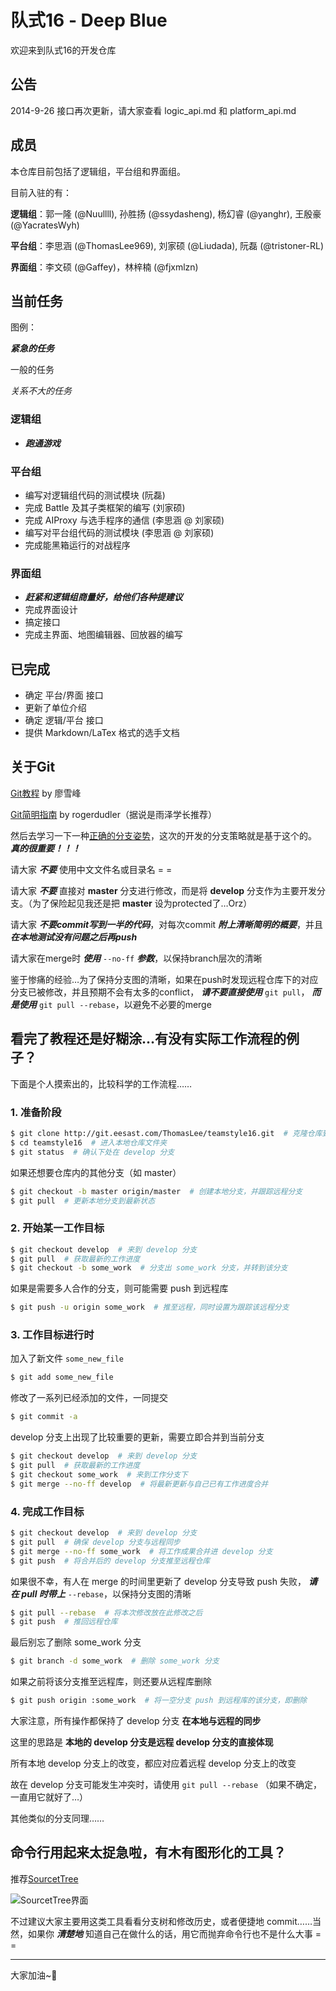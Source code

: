 # 队式16 - Deep Blue

欢迎来到队式16的开发仓库

## 公告
2014-9-26
接口再次更新，请大家查看 logic_api.md 和 platform_api.md

## 成员
本仓库目前包括了逻辑组，平台组和界面组。

目前入驻的有：

**逻辑组**：郭一隆 (@Nuullll), 孙胜扬 (@ssydasheng), 杨幻睿 (@yanghr), 王殷豪 (@YacratesWyh)

**平台组**：李思涵 (@ThomasLee969), 刘家硕 (@Liudada), 阮磊 (@tristoner-RL)

**界面组**：李文硕 (@Gaffey)，林梓楠 (@fjxmlzn)



## 当前任务
图例：

***紧急的任务***

一般的任务

*关系不大的任务*

### 逻辑组
* ***跑通游戏***

### 平台组
* 编写对逻辑组代码的测试模块 (阮磊)
* 完成 Battle 及其子类框架的编写 (刘家硕)
* 完成 AIProxy 与选手程序的通信 (李思涵 @ 刘家硕)
* 编写对平台组代码的测试模块 (李思涵 @ 刘家硕)
* 完成能黑箱运行的对战程序

### 界面组
* ***赶紧和逻辑组商量好，给他们各种提建议***
* 完成界面设计
* 搞定接口
* 完成主界面、地图编辑器、回放器的编写


## 已完成
* 确定 平台/界面 接口
* 更新了单位介绍
* 确定 逻辑/平台 接口
* 提供 Markdown/LaTex 格式的选手文档

## 关于Git
[Git教程](http://www.liaoxuefeng.com/wiki/0013739516305929606dd18361248578c67b8067c8c017b000) by 廖雪峰

[Git简明指南](http://rogerdudler.github.io/git-guide/index.zh.html) by rogerdudler（据说是雨泽学长推荐）

然后去学习一下一种[正确的分支姿势](http://www.ruanyifeng.com/blog/2012/07/git.html)，这次的开发的分支策略就是基于这个的。 ***真的很重要！！！***

请大家 ***不要*** 使用中文文件名或目录名 = =

请大家 ***不要*** 直接对 **master** 分支进行修改，而是将 **develop** 分支作为主要开发分支。（为了保险起见我还是把 **master** 设为protected了…Orz）

请大家 ***不要commit写到一半的代码***，对每次commit ***附上清晰简明的概要***，并且 ***在本地测试没有问题之后再push***

请大家在merge时 ***使用*** `--no-ff` ***参数***，以保持branch层次的清晰

鉴于惨痛的经验…为了保持分支图的清晰，如果在push时发现远程仓库下的对应分支已被修改，并且预期不会有太多的conflict， ***请不要直接使用*** `git pull`， ***而是使用*** `git pull --rebase`，以避免不必要的merge


## 看完了教程还是好糊涂…有没有实际工作流程的例子？

下面是个人摸索出的，比较科学的工作流程……

### 1. 准备阶段

```bash
$ git clone http://git.eesast.com/ThomasLee/teamstyle16.git  # 克隆仓库到当前目录下
$ cd teamstyle16  # 进入本地仓库文件夹
$ git status  # 确认下处在 develop 分支
```

如果还想要仓库内的其他分支（如 master）
```bash
$ git checkout -b master origin/master  # 创建本地分支，并跟踪远程分支
$ git pull  # 更新本地分支到最新状态
```


### 2. 开始某一工作目标

```bash
$ git checkout develop  # 来到 develop 分支
$ git pull  # 获取最新的工作进度
$ git checkout -b some_work  # 分支出 some_work 分支，并转到该分支
```

如果是需要多人合作的分支，则可能需要 push 到远程库
```bash
$ git push -u origin some_work  # 推至远程，同时设置为跟踪该远程分支
```


### 3. 工作目标进行时

加入了新文件 `some_new_file`
```bash
$ git add some_new_file
```

修改了一系列已经添加的文件，一同提交
```bash
$ git commit -a
```

develop 分支上出现了比较重要的更新，需要立即合并到当前分支
```bash
$ git checkout develop  # 来到 develop 分支
$ git pull  # 获取最新的工作进度
$ git checkout some_work  # 来到工作分支下
$ git merge --no-ff develop  # 将最新更新与自己已有工作进度合并
```


### 4. 完成工作目标
```bash
$ git checkout develop  # 来到 develop 分支
$ git pull  # 确保 develop 分支与远程同步
$ git merge --no-ff some_work  # 将工作成果合并进 develop 分支
$ git push  # 将合并后的 develop 分支推至远程仓库
```

如果很不幸，有人在 merge 的时间里更新了 develop 分支导致 push 失败， ***请在 pull 时带上*** `--rebase`，以保持分支图的清晰
```bash
$ git pull --rebase  # 将本次修改放在此修改之后
$ git push  # 推回远程仓库
```

最后别忘了删除 some_work 分支
```bash
$ git branch -d some_work  # 删除 some_work 分支
```

如果之前将该分支推至远程库，则还要从远程库删除
```bash
$ git push origin :some_work  # 将一空分支 push 到远程库的该分支，即删除
```


大家注意，所有操作都保持了 develop 分支 **在本地与远程的同步**

这里的思路是 **本地的 develop 分支是远程 develop 分支的直接体现**

所有本地 develop 分支上的改变，都应对应着远程 develop 分支上的改变

故在 develop 分支可能发生冲突时，请使用 `git pull --rebase` （如果不确定，一直用它就好了…）

其他类似的分支同理……


## 命令行用起来太捉急啦，有木有图形化的工具？

推荐[SourcetTree](http://www.sourcetreeapp.com)

![SourcetTree界面](http://www.sourcetreeapp.com/images/sourcetree-hero-mac-log.png)

不过建议大家主要用这类工具看看分支树和修改历史，或者便捷地 commit……当然，如果你 ***清楚地*** 知道自己在做什么的话，用它而抛弃命令行也不是什么大事 = =

---------------------------------------------------------------------

大家加油~🙏
